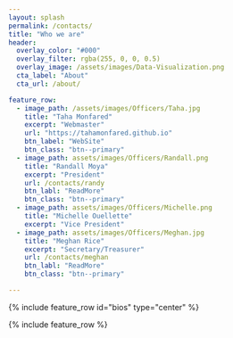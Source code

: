 ```yaml
---
layout: splash
permalink: /contacts/
title: "Who we are"
header:
  overlay_color: "#000"
  overlay_filter: rgba(255, 0, 0, 0.5)
  overlay_image: /assets/images/Data-Visualization.png
  cta_label: "About"
  cta_url: /about/

feature_row:
  - image_path: /assets/images/Officers/Taha.jpg
    title: "Taha Monfared"
    excerpt: "Webmaster"
    url: "https://tahamonfared.github.io"
    btn_label: "WebSite"
    btn_class: "btn--primary"
  - image_path: assets/images/Officers/Randall.png
    title: "Randall Moya"
    excerpt: "President"
    url: /contacts/randy
    btn_labl: "ReadMore"
    btn_class: "btn--primary"
  - image_path: assets/images/Officers/Michelle.png
    title: "Michelle Ouellette"
    excerpt: "Vice President"
  - image_path: assets/images/Officers/Meghan.jpg
    title: "Meghan Rice"
    excerpt: "Secretary/Treasurer"
    url: /contacts/meghan
    btn_labl: "ReadMore"
    btn_class: "btn--primary"

---
```


{% include feature_row id="bios" type="center" %}

{% include feature_row %}

<!-- {% include feature_row id="feature_row1" type="center" %}
 -->
